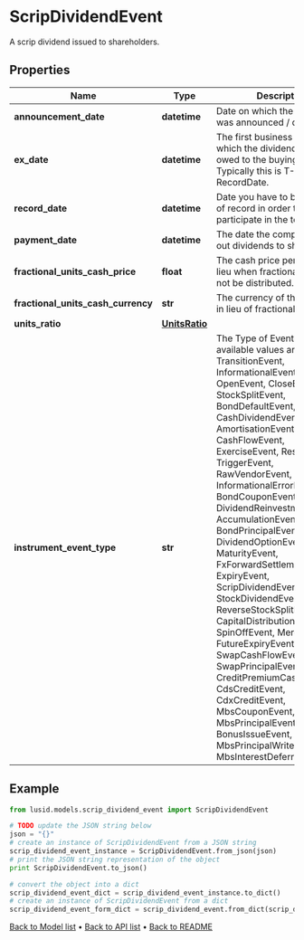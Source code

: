 # ScripDividendEvent

A scrip dividend issued to shareholders.

## Properties
Name | Type | Description | Notes
------------ | ------------- | ------------- | -------------
**announcement_date** | **datetime** | Date on which the dividend was announced / declared. | [optional] 
**ex_date** | **datetime** | The first business day on which the dividend is not owed to the buying party.  Typically this is T-1 from the RecordDate. | 
**record_date** | **datetime** | Date you have to be the holder of record in order to participate in the tender. | [optional] 
**payment_date** | **datetime** | The date the company pays out dividends to shareholders. | 
**fractional_units_cash_price** | **float** | The cash price per unit paid in lieu when fractional units can not be distributed. | [optional] 
**fractional_units_cash_currency** | **str** | The currency of the cash paid in lieu of fractional units. | [optional] 
**units_ratio** | [**UnitsRatio**](UnitsRatio.md) |  | 
**instrument_event_type** | **str** | The Type of Event. The available values are: TransitionEvent, InformationalEvent, OpenEvent, CloseEvent, StockSplitEvent, BondDefaultEvent, CashDividendEvent, AmortisationEvent, CashFlowEvent, ExerciseEvent, ResetEvent, TriggerEvent, RawVendorEvent, InformationalErrorEvent, BondCouponEvent, DividendReinvestmentEvent, AccumulationEvent, BondPrincipalEvent, DividendOptionEvent, MaturityEvent, FxForwardSettlementEvent, ExpiryEvent, ScripDividendEvent, StockDividendEvent, ReverseStockSplitEvent, CapitalDistributionEvent, SpinOffEvent, MergerEvent, FutureExpiryEvent, SwapCashFlowEvent, SwapPrincipalEvent, CreditPremiumCashFlowEvent, CdsCreditEvent, CdxCreditEvent, MbsCouponEvent, MbsPrincipalEvent, BonusIssueEvent, MbsPrincipalWriteOffEvent, MbsInterestDeferralEvent | 

## Example

```python
from lusid.models.scrip_dividend_event import ScripDividendEvent

# TODO update the JSON string below
json = "{}"
# create an instance of ScripDividendEvent from a JSON string
scrip_dividend_event_instance = ScripDividendEvent.from_json(json)
# print the JSON string representation of the object
print ScripDividendEvent.to_json()

# convert the object into a dict
scrip_dividend_event_dict = scrip_dividend_event_instance.to_dict()
# create an instance of ScripDividendEvent from a dict
scrip_dividend_event_form_dict = scrip_dividend_event.from_dict(scrip_dividend_event_dict)
```
[Back to Model list](../README.md#documentation-for-models) &#8226; [Back to API list](../README.md#documentation-for-api-endpoints) &#8226; [Back to README](../README.md)


